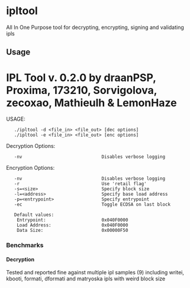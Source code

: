 # ipltool
All In One Purpose tool for decrypting, encrypting, signing and validating ipls

## Usage

IPL Tool v. 0.2.0 by draanPSP, Proxima, 173210, Sorvigolova, zecoxao, Mathieulh & LemonHaze
===========================================================================================


USAGE: 

       ./ipltool -d <file_in> <file_out> [dec options]
       ./ipltool -e <file_in> <file_out> [enc options]

Decryption Options:
       
       -nv                              Disables verbose logging

Encryption Options:
       
       -nv                              Disables verbose logging
       -r                               Use 'retail flag'
       -s=<size>                        Specify block size
       -l=<address>                     Specify base load address
       -p=<entrypoint>                  Specify entrypoint
       -ec                              Toggle ECDSA on last block

       Default values:
        Entrypoint:                     0x040F0000
        Load Address:                   0x040F0000
        Data Size:                      0x00000F50



### Benchmarks

#### Decryption

Tested and reported fine against multiple ipl samples (9) including writei, kbooti, formati, dformati and matryoska ipls with weird block size
